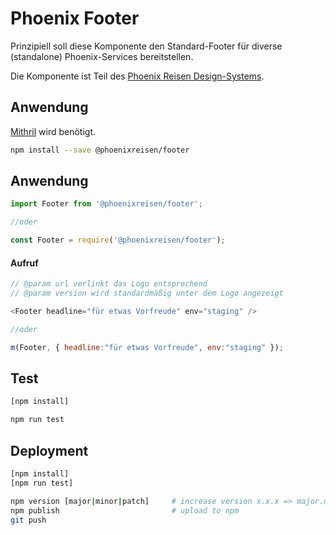 # Phoenix Footer

Prinzipiell soll diese Komponente den Standard-Footer für diverse (standalone) Phoenix-Services bereitstellen.

Die Komponente ist Teil des [Phoenix Reisen Design-Systems](https://design-system.phoenixreisen.net).

## Anwendung

[Mithril](https://mithril.js.org/) wird benötigt.

```bash
npm install --save @phoenixreisen/footer
```

## Anwendung

```js
import Footer from '@phoenixreisen/footer';

//oder

const Footer = require('@phoenixreisen/footer');
```

#### Aufruf

```js
// @param url verlinkt das Logo entsprechend
// @param version wird standardmäßig unter dem Logo angezeigt

<Footer headline="für etwas Vorfreude" env="staging" />

//oder

m(Footer, { headline:"für etwas Vorfreude", env:"staging" });
```

## Test

```bash
[npm install]

npm run test
```

## Deployment

```bash
[npm install]
[npm run test]

npm version [major|minor|patch]     # increase version x.x.x => major.minor.patch
npm publish                         # upload to npm
git push
```